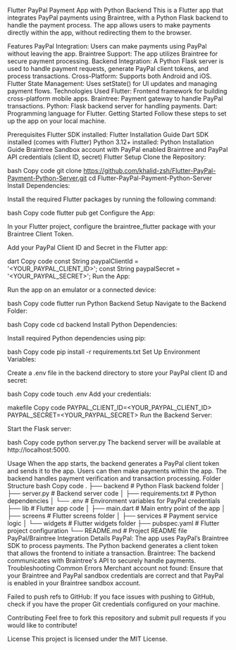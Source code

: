 Flutter PayPal Payment App with Python Backend
This is a Flutter app that integrates PayPal payments using Braintree, with a Python Flask backend to handle the payment process. The app allows users to make payments directly within the app, without redirecting them to the browser.

Features
PayPal Integration: Users can make payments using PayPal without leaving the app.
Braintree Support: The app utilizes Braintree for secure payment processing.
Backend Integration: A Python Flask server is used to handle payment requests, generate PayPal client tokens, and process transactions.
Cross-Platform: Supports both Android and iOS.
Flutter State Management: Uses setState() for UI updates and managing payment flows.
Technologies Used
Flutter: Frontend framework for building cross-platform mobile apps.
Braintree: Payment gateway to handle PayPal transactions.
Python: Flask backend server for handling payments.
Dart: Programming language for Flutter.
Getting Started
Follow these steps to set up the app on your local machine.

Prerequisites
Flutter SDK installed: Flutter Installation Guide
Dart SDK installed (comes with Flutter)
Python 3.12+ installed: Python Installation Guide
Braintree Sandbox account with PayPal enabled
Braintree and PayPal API credentials (client ID, secret)
Flutter Setup
Clone the Repository:

bash
Copy code
git clone https://github.com/khalid-zsh/Flutter-PayPal-Payment-Python-Server.git
cd Flutter-PayPal-Payment-Python-Server
Install Dependencies:

Install the required Flutter packages by running the following command:

bash
Copy code
flutter pub get
Configure the App:

In your Flutter project, configure the braintree_flutter package with your Braintree Client Token.

Add your PayPal Client ID and Secret in the Flutter app:

dart
Copy code
const String paypalClientId = '<YOUR_PAYPAL_CLIENT_ID>';
const String paypalSecret = '<YOUR_PAYPAL_SECRET>';
Run the App:

Run the app on an emulator or a connected device:

bash
Copy code
flutter run
Python Backend Setup
Navigate to the Backend Folder:

bash
Copy code
cd backend
Install Python Dependencies:

Install required Python dependencies using pip:

bash
Copy code
pip install -r requirements.txt
Set Up Environment Variables:

Create a .env file in the backend directory to store your PayPal client ID and secret:

bash
Copy code
touch .env
Add your credentials:

makefile
Copy code
PAYPAL_CLIENT_ID=<YOUR_PAYPAL_CLIENT_ID>
PAYPAL_SECRET=<YOUR_PAYPAL_SECRET>
Run the Backend Server:

Start the Flask server:

bash
Copy code
python server.py
The backend server will be available at http://localhost:5000.

Usage
When the app starts, the backend generates a PayPal client token and sends it to the app.
Users can then make payments within the app.
The backend handles payment verification and transaction processing.
Folder Structure
bash
Copy code
.
├── backend                   # Python Flask backend folder
│   ├── server.py             # Backend server code
│   ├── requirements.txt      # Python dependencies
│   └── .env                  # Environment variables for PayPal credentials
├── lib                       # Flutter app code
│   ├── main.dart             # Main entry point of the app
│   ├── screens               # Flutter screens folder
│   ├── services              # Payment service logic
│   └── widgets               # Flutter widgets folder
├── pubspec.yaml              # Flutter project configuration
└── README.md                 # Project README file
PayPal/Braintree Integration Details
PayPal: The app uses PayPal’s Braintree SDK to process payments. The Python backend generates a client token that allows the frontend to initiate a transaction.
Braintree: The backend communicates with Braintree's API to securely handle payments.
Troubleshooting
Common Errors
Merchant account not found: Ensure that your Braintree and PayPal sandbox credentials are correct and that PayPal is enabled in your Braintree sandbox account.

Failed to push refs to GitHub: If you face issues with pushing to GitHub, check if you have the proper Git credentials configured on your machine.

Contributing
Feel free to fork this repository and submit pull requests if you would like to contribute!

License
This project is licensed under the MIT License.
